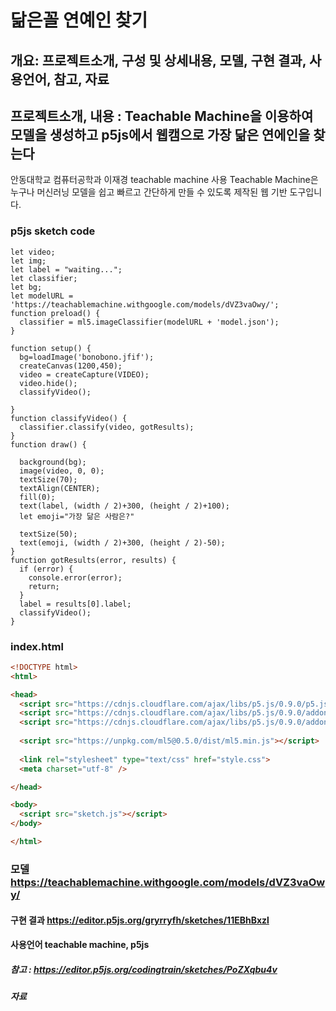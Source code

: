 닮은꼴 연예인 찾기
==========
## 개요: 프로젝트소개, 구성 및 상세내용, 모델, 구현 결과, 사용언어, 참고, 자료 
## 프로젝트소개, 내용 : Teachable Machine을 이용하여 모델을 생성하고 p5js에서 웹캠으로 가장 닮은 연에인을 찾는다
안동대학교 컴퓨터공학과 이재경
 teachable machine 사용
  Teachable Machine은 누구나 머신러닝 모델을 쉽고 빠르고 간단하게 만들 수 있도록 제작된 웹 기반 도구입니다.



### p5js sketch code
``` p5js
let video;
let img;
let label = "waiting...";
let classifier;
let bg;
let modelURL = 'https://teachablemachine.withgoogle.com/models/dVZ3vaOwy/';
function preload() {
  classifier = ml5.imageClassifier(modelURL + 'model.json');
}

function setup() {
  bg=loadImage('bonobono.jfif');
  createCanvas(1200,450);
  video = createCapture(VIDEO);
  video.hide();
  classifyVideo();
  
}
function classifyVideo() {
  classifier.classify(video, gotResults);
}
function draw() { 
  
  background(bg);
  image(video, 0, 0);
  textSize(70);
  textAlign(CENTER);
  fill(0);
  text(label, (width / 2)+300, (height / 2)+100);
  let emoji="가장 닮은 사람은?"
 
  textSize(50);
  text(emoji, (width / 2)+300, (height / 2)-50);
}
function gotResults(error, results) {
  if (error) {
    console.error(error);
    return;
  }
  label = results[0].label;
  classifyVideo();
}

```
### index.html
``` html
<!DOCTYPE html>
<html>

<head>
  <script src="https://cdnjs.cloudflare.com/ajax/libs/p5.js/0.9.0/p5.js"></script>
  <script src="https://cdnjs.cloudflare.com/ajax/libs/p5.js/0.9.0/addons/p5.dom.min.js"></script>
  <script src="https://cdnjs.cloudflare.com/ajax/libs/p5.js/0.9.0/addons/p5.sound.min.js"></script>
  
  <script src="https://unpkg.com/ml5@0.5.0/dist/ml5.min.js"></script>
  
  <link rel="stylesheet" type="text/css" href="style.css">
  <meta charset="utf-8" />

</head>

<body>
  <script src="sketch.js"></script>
</body>

</html>
```

### 모델 https://teachablemachine.withgoogle.com/models/dVZ3vaOwy/
#### 구현 결과 https://editor.p5js.org/gryrryfh/sketches/11EBhBxzl
#### 사용언어 teachable machine, p5js
##### 참고 : https://editor.p5js.org/codingtrain/sketches/PoZXqbu4v
##### 자료
